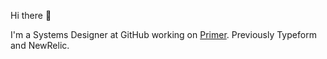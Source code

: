 

Hi there 👋

I'm a Systems Designer at GitHub working on [Primer](https://primer.style). Previously Typeform and NewRelic.
